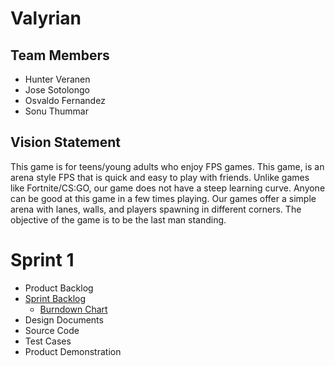 # Valyrian

## Team Members

- Hunter Veranen
- Jose Sotolongo
- Osvaldo Fernandez
- Sonu Thummar

## Vision Statement

This game is for teens/young adults who enjoy FPS games. This game, is an arena style FPS
that is quick and easy to play with friends. Unlike games like Fortnite/CS:GO, our game does not
have a steep learning curve. Anyone can be good at this game in a few times playing. Our games offer
a simple arena with lanes, walls, and players spawning in different corners. The objective of the game
is to be the last man standing.

# Sprint 1

- Product Backlog
- [Sprint Backlog](https://valyrian.myjetbrains.com/youtrack/agiles/103-2/104-2?backlog)
  - [Burndown Chart](https://valyrian.myjetbrains.com/youtrack/agiles/103-2/104-2?chart)
- Design Documents
- Source Code
- Test Cases
- Product Demonstration
